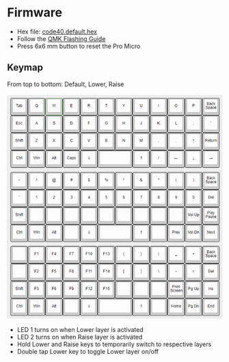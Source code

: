 # Firmware
- Hex file: [code40.default.hex](https://github.com/sophia-du/code40/blob/main/qmk/code40_default.hex)
- Follow the [QMK Flashing Guide](https://docs.qmk.fm/#/newbs_flashing)
- Press 6x6 mm button to reset the Pro Micro
## Keymap
From top to bottom: Default, Lower, Raise
\
\
![keymap](https://github.com/sophia-du/code40/blob/main/images/keymap.PNG)
- LED 1 turns on when Lower layer is activated
- LED 2 turns on when Raise layer is activated
- Hold Lower and Raise keys to temporarily switch to respective layers
- Double tap Lower key to toggle Lower layer on/off
